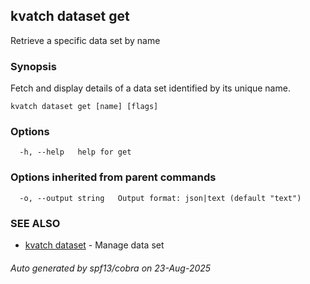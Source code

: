 ## kvatch dataset get

Retrieve a specific data set by name

### Synopsis

Fetch and display details of a data set identified by its unique name.

```
kvatch dataset get [name] [flags]
```

### Options

```
  -h, --help   help for get
```

### Options inherited from parent commands

```
  -o, --output string   Output format: json|text (default "text")
```

### SEE ALSO

* [kvatch dataset](kvatch_dataset.md)	 - Manage data set

###### Auto generated by spf13/cobra on 23-Aug-2025
